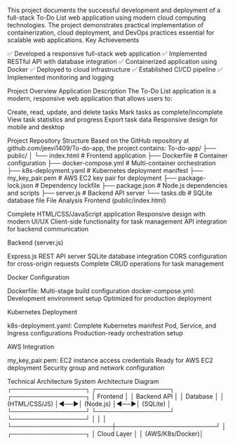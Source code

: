 This project documents the successful development and deployment of a full-stack To-Do List web application using modern cloud computing technologies. The project demonstrates practical implementation of containerization, cloud deployment, and DevOps practices essential for scalable web applications.
Key Achievements

✅ Developed a responsive full-stack web application
✅ Implemented RESTful API with database integration
✅ Containerized application using Docker
✅ Deployed to cloud infrastructure
✅ Established CI/CD pipeline
✅ Implemented monitoring and logging


Project Overview
Application Description
The To-Do List application is a modern, responsive web application that allows users to:

Create, read, update, and delete tasks
Mark tasks as complete/incomplete
View task statistics and progress
Export task data
Responsive design for mobile and desktop

Project Repository Structure
Based on the GitHub repository at github.com/jeevi1409/To-do-app, the project contains:
To-do-app/
├── public/
│   └── index.html              # Frontend application
├── Dockerfile                  # Container configuration
├── docker-compose.yml          # Multi-container orchestration
├── k8s-deployment.yaml         # Kubernetes deployment manifest
├── my_key_pair.pem            # AWS EC2 key pair for deployment
├── package-lock.json          # Dependency lockfile
├── package.json               # Node.js dependencies and scripts
├── server.js                  # Backend API server
└── tasks.db                   # SQLite database file
File Analysis
Frontend (public/index.html)

Complete HTML/CSS/JavaScript application
Responsive design with modern UI/UX
Client-side functionality for task management
API integration for backend communication

Backend (server.js)

Express.js REST API server
SQLite database integration
CORS configuration for cross-origin requests
Complete CRUD operations for task management

Docker Configuration

Dockerfile: Multi-stage build configuration
docker-compose.yml: Development environment setup
Optimized for production deployment

Kubernetes Deployment

k8s-deployment.yaml: Complete Kubernetes manifest
Pod, Service, and Ingress configurations
Production-ready orchestration setup

AWS Integration

my_key_pair.pem: EC2 instance access credentials
Ready for AWS EC2 deployment
Security group and network configuration


Technical Architecture
System Architecture Diagram
┌─────────────────┐    ┌─────────────────┐    ┌─────────────────┐
│   Frontend      │    │   Backend API   │    │   Database      │
│   (HTML/CSS/JS) │◄──►│   (Node.js)     │◄──►│   (SQLite)      │
└─────────────────┘    └─────────────────┘    └─────────────────┘
         │                       │                       │
         └───────────────────────┼───────────────────────┘
                                 │
                    ┌─────────────────┐
                    │   Cloud Layer   │
                    │ (AWS/K8s/Docker)│
